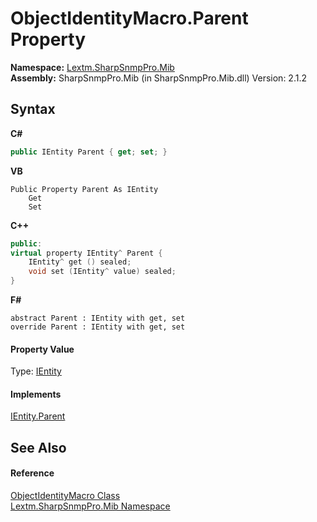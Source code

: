 # ObjectIdentityMacro.Parent Property 
 

**Namespace:**&nbsp;<a href="N_Lextm_SharpSnmpPro_Mib">Lextm.SharpSnmpPro.Mib</a><br />**Assembly:**&nbsp;SharpSnmpPro.Mib (in SharpSnmpPro.Mib.dll) Version: 2.1.2

## Syntax

**C#**<br />
``` C#
public IEntity Parent { get; set; }
```

**VB**<br />
``` VB
Public Property Parent As IEntity
	Get
	Set
```

**C++**<br />
``` C++
public:
virtual property IEntity^ Parent {
	IEntity^ get () sealed;
	void set (IEntity^ value) sealed;
}
```

**F#**<br />
``` F#
abstract Parent : IEntity with get, set
override Parent : IEntity with get, set
```


#### Property Value
Type: <a href="T_Lextm_SharpSnmpPro_Mib_IEntity">IEntity</a>

#### Implements
<a href="P_Lextm_SharpSnmpPro_Mib_IEntity_Parent">IEntity.Parent</a><br />

## See Also


#### Reference
<a href="T_Lextm_SharpSnmpPro_Mib_ObjectIdentityMacro">ObjectIdentityMacro Class</a><br /><a href="N_Lextm_SharpSnmpPro_Mib">Lextm.SharpSnmpPro.Mib Namespace</a><br />